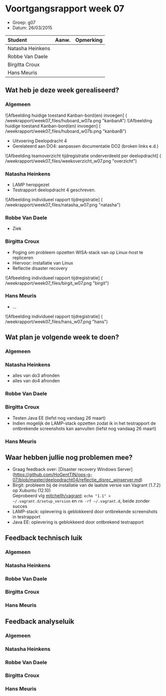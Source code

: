 # Voortgangsrapport week 07

* Groep: g07
* Datum: 26/03/2015

| Student  | Aanw. | Opmerking |
| :---     | :---  | :---      |
| Natasha Heinkens |       |           |
| Robbe Van Daele |       |           |
| Birgitta Croux |       |           |
| Hans Meuris |       |           |

## Wat heb je deze week gerealiseerd?

### Algemeen

![Afbeelding huidige toestand Kanban-bord(en) invoegen] ( /weekrapport/week07_files/huboard_w07a.png "kanbanA")
![Afbeelding huidige toestand Kanban-bord(en) invoegen] ( /weekrapport/week07_files/huboard_w07b.png "kanbanB")

* Uitvoering Deelopdracht 4
* Gerelateerd aan DO4: aanpassen documentatie DO2 (broken links e.d.)

![Afbeelding teamoverzicht tijdregistratie onderverdeeld per deelopdracht] ( /weekrapport/week07_files/weekoverzicht_w07.png  "overzicht") 

### Natasha Heinkens

* LAMP heropgezet
* Testrapport deelopdracht 4 geschreven.


![Afbeelding individueel rapport tijdregistratie] ( /weekrapport/week07_files/natasha_w07.png "natasha")

### Robbe Van Daele

* Ziek


### Birgitta Croux

* Poging om probleem opzetten WISA-stack van op Linux-host te repliceren
* Hiervoor: installatie van Linux
* Reflectie disaster recovery

![Afbeelding individueel rapport tijdregistratie] ( /weekrapport/week07_files/birgit_w07.png "birgit")

### Hans Meuris

* ...

![Afbeelding individueel rapport tijdregistratie] ( /weekrapport/week07_files/hans_w07.png "hans")

## Wat plan je volgende week te doen?

### Algemeen
### Natasha Heinkens
* alles van do3 afronden
* alles van do4 afronden
### Robbe Van Daele
### Birgitta Croux

* Testen Java EE (liefst nog vandaag 26 maart)
* Indien mogelijk de LAMP-stack opzetten zodat ik in het testrapport de ontbrekende screenshots kan aanvullen (liefst nog vandaag 26 maart)

### Hans Meuris

## Waar hebben jullie nog problemen mee?

* Graag feedback over: [Disaster recovery Windows Server] (https://github.com/HoGentTIN/ops-g-07/blob/master/deelopdracht04/reflectie_disrec_winserver.md)
* Birgit: probleem bij de installatie van de laatste versie van Vagrant (1.7.2) op Xubuntu (12.10)  
  Geprobeerd vlg [mitchellh/vagrant]: `echo "1.1" > ~/.vagrant.d/setup_version` en `rm -rf ~/.vagrant.d`, beide zonder succes
* LAMP-stack: oplevering is geblokkeerd door ontbrekende screenshots in testrapport
* Java EE: oplevering is geblokkeerd door ontbrekend testrapport

## Feedback technisch luik

### Algemeen

### Natasha Heinkens
### Robbe Van Daele
### Birgitta Croux
### Hans Meuris

## Feedback analyseluik

### Algemeen

### Natasha Heinkens
### Robbe Van Daele
### Birgitta Croux
### Hans Meuris


[mitchellh/vagrant]: https://github.com/mitchellh/vagrant/issues/3195
